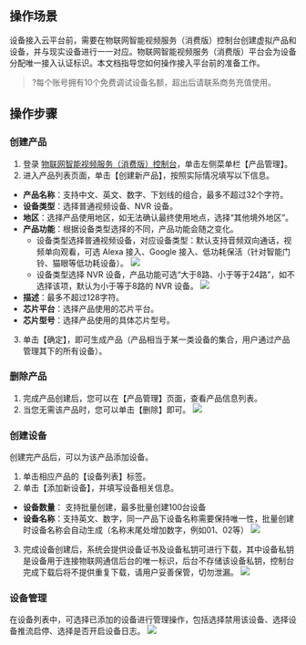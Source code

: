 

## 操作场景
设备接入云平台前，需要在物联网智能视频服务（消费版）控制台创建虚拟产品和设备，并与现实设备进行一一对应。物联网智能视频服务（消费版）平台会为设备分配唯一接入认证标识。本文档指导您如何操作接入平台前的准备工作。

>?每个账号拥有10个免费调试设备名额，超出后请联系商务充值使用。

## 操作步骤

### 创建产品
1. 登录 [物联网智能视频服务（消费版）控制台](https://console.cloud.tencent.com/iot-video)，单击左侧菜单栏【产品管理】。
2. 进入产品列表页面，单击【创建新产品】，按照实际情况填写以下信息。
 - **产品名称**：支持中文、英文、数字、下划线的组合，最多不超过32个字符。
 - **设备类型**：选择普通视频设备、NVR 设备。
 - **地区**：选择产品使用地区，如无法确认最终使用地点，选择“其他境外地区”。
 - **产品功能**：根据设备类型选择的不同，产品功能会随之变化。
    - 设备类型选择普通视频设备，对应设备类型：默认支持音频双向通话，视频单向观看，可选 Alexa 接入、Google 接入、低功耗保活（针对智能门铃、猫眼等低功耗设备）。
![](https://main.qcloudimg.com/raw/afa9220c7b274283286419bb690b4d3f.jpg)
    - 设备类型选择 NVR 设备，产品功能可选“大于8路、小于等于24路”，如不选择该项，默认为小于等于8路的 NVR 设备。
    ![](https://main.qcloudimg.com/raw/ee0aa638adf22e51cb98ce1c6a2f1f88.jpg)
 - **描述**：最多不超过128字符。
 - **芯片平台**：选择产品使用的芯片平台。
 - **芯片型号**：选择产品使用的具体芯片型号。
3. 单击【确定】，即可生成产品（产品相当于某一类设备的集合，用户通过产品管理其下的所有设备）。


### 删除产品
1. 完成产品创建后，您可以在【产品管理】页面，查看产品信息列表。
2. 当您无需该产品时，您可以单击【删除】即可。
![](https://main.qcloudimg.com/raw/ef9797e048e74bf471c5356e51460a27.jpg)

### 创建设备
创建完产品后，可以为该产品添加设备。
1. 单击相应产品的【设备列表】标签。
2. 单击【添加新设备】，并填写设备相关信息。
 - **设备数量**： 支持批量创建，最多批量创建100台设备
 - **设备名称**：支持英文、数字，同一产品下设备名称需要保持唯一性，批量创建时设备名称会自动生成（名称末尾处增加数字，例如01、02等）
![](https://main.qcloudimg.com/raw/c72e684f71126adb39a8a8a17a0765ac.png)
3. 完成设备创建后，系统会提供设备证书及设备私钥可进行下载，其中设备私钥是设备用于连接物联网通信后台的唯一标识，后台不存储该设备私钥，控制台完成下载后将不提供重复下载，请用户妥善保管，切勿泄漏。
![](https://main.qcloudimg.com/raw/894616a0a9f961833c7e5fbf2289a7f3.png)

### 设备管理
在设备列表中，可选择已添加的设备进行管理操作，包括选择禁用该设备、选择设备推流启停、选择是否开启设备日志。
![](https://main.qcloudimg.com/raw/f7507e945c82a8b5dc762f45edc1683a.jpg)

